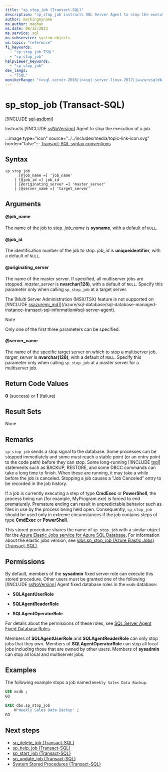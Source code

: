 ```yaml
---
title: "sp_stop_job (Transact-SQL)"
description: "sp_stop_job instructs SQL Server Agent to stop the execution of a job."
author: markingmyname
ms.author: maghan
ms.date: 08/15/2023
ms.service: sql
ms.subservice: system-objects
ms.topic: "reference"
f1_keywords:
  - "sp_stop_job_TSQL"
  - "sp_stop_job"
helpviewer_keywords:
  - "sp_stop_job"
dev_langs:
  - "TSQL"
monikerRange: ">=sql-server-2016||>=sql-server-linux-2017||=azuresqldb-mi-current"
---
```

# sp_stop_job (Transact-SQL)

[!INCLUDE [sql-asdbmi](../../includes/applies-to-version/sql-asdbmi.md)]

  Instructs [!INCLUDE [ssNoVersion](../../includes/ssnoversion-md.md)] Agent to stop the execution of a job.  

 :::image type="icon" source="../../includes/media/topic-link-icon.svg" border="false"::: [Transact-SQL syntax conventions](../../t-sql/language-elements/transact-sql-syntax-conventions-transact-sql.md)  
  
## Syntax
  
```syntaxsql
sp_stop_job   
      [@job_name =] 'job_name'  
    | [@job_id =] job_id   
    | [@originating_server =] 'master_server'  
    | [@server_name =] 'target_server'  
```  
  
## Arguments

#### @job_name

 The name of the job to stop. *job_name* is **sysname**, with a default of `NULL`.  
  
#### @job_id

 The identification number of the job to stop. *job_id* is **uniqueidentifier**, with a default of `NULL`.  
  
#### @originating_server

 The name of the master server. If specified, all multiserver jobs are stopped. *master_server* is **nvarchar(128)**, with a default of `NULL`. Specify this parameter only when calling `sp_stop_job` at a target server.  

 The [Multi Server Administration (MSX/TSX) feature is not supported on [!INCLUDE [ssazuremi_md](../../includes/ssazuremi_md.md)]](/azure/sql-database/sql-database-managed-instance-transact-sql-information#sql-server-agent).

> [!NOTE]  
> Only one of the first three parameters can be specified.  
  
#### @server_name

 The name of the specific target server on which to stop a multiserver job. *target_server* is **nvarchar(128)**, with a default of `NULL`. Specify this parameter only when calling `sp_stop_job` at a master server for a multiserver job.  
  
## Return Code Values

 **0** (success) or **1** (failure)  
  
## Result Sets

 None  
  
## Remarks

 `sp_stop_job` sends a stop signal to the database. Some processes can be stopped immediately and some must reach a stable point (or an entry point to the code path) before they can stop. Some long-running [!INCLUDE [tsql](../../includes/tsql-md.md)] statements such as BACKUP, RESTORE, and some DBCC commands can take a long time to finish. When these are running, it may take a while before the job is canceled. Stopping a job causes a "Job Canceled" entry to be recorded in the job history.  
  
 If a job is currently executing a step of type **CmdExec** or **PowerShell**, the process being run (for example, MyProgram.exe) is forced to end prematurely. Premature ending can result in unpredictable behavior such as files in use by the process being held open. Consequently, `sp_stop_job` should be used only in extreme circumstances if the job contains steps of type **CmdExec** or **PowerShell**.  
  
 This stored procedure shares the name of `sp_stop_job` with a similar object for the [Azure Elastic Jobs service for Azure SQL Database](/azure/azure-sql/database/elastic-jobs-overview?view=azuresql-db&preserve-view=true). For information about the elastic jobs version, see [jobs.sp_stop_job (Azure Elastic Jobs) (Transact-SQL)](sp-stop-job-elastic-jobs-transact-sql.md?view=azuresql-db&preserve-view=true).  

## Permissions

 By default, members of the **sysadmin** fixed server role can execute this stored procedure. Other users must be granted one of the following [!INCLUDE [ssNoVersion](../../includes/ssnoversion-md.md)] Agent fixed database roles in the `msdb` database:  
  
-   **SQLAgentUserRole**  
  
-   **SQLAgentReaderRole**  
  
-   **SQLAgentOperatorRole**  
  
 For details about the permissions of these roles, see [SQL Server Agent Fixed Database Roles](../../ssms/agent/sql-server-agent-fixed-database-roles.md).  
  
 Members of **SQLAgentUserRole** and **SQLAgentReaderRole** can only stop jobs that they own. Members of **SQLAgentOperatorRole** can stop all local jobs including those that are owned by other users. Members of **sysadmin** can stop all local and multiserver jobs.  
  
## Examples

 The following example stops a job named `Weekly Sales Data Backup`.  
  
```sql
USE msdb ;  
GO  
  
EXEC dbo.sp_stop_job  
    N'Weekly Sales Data Backup' ;  
GO  
```  
  
## Next steps

- [sp_delete_job (Transact-SQL)](sp-delete-job-transact-sql.md)
- [sp_help_job (Transact-SQL)](sp-help-job-transact-sql.md)
- [sp_start_job (Transact-SQL)](sp-start-job-transact-sql.md)
- [sp_update_job (Transact-SQL)](sp-update-job-transact-sql.md)
- [System Stored Procedures (Transact-SQL)](system-stored-procedures-transact-sql.md)

